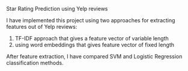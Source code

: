 Star Rating Prediction using Yelp reviews

I have implemented this project using two approaches for extracting features out of Yelp reviews:
1. TF-IDF approach that gives a feature vector of variable length
2. using word embeddings that gives feature vector of fixed length

After feature extraction, I have compared SVM and Logistic Regression classification methods.
